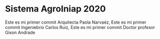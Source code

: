 # Sistema AgroIniap 2020

Este es mi primer commit Arquitecta Paola Narvaéz,
Este es mi primer commit Ingeniebrio Carlos Ruiz,
Este es mi primer commit Doctor profesor Gixon Andrade
